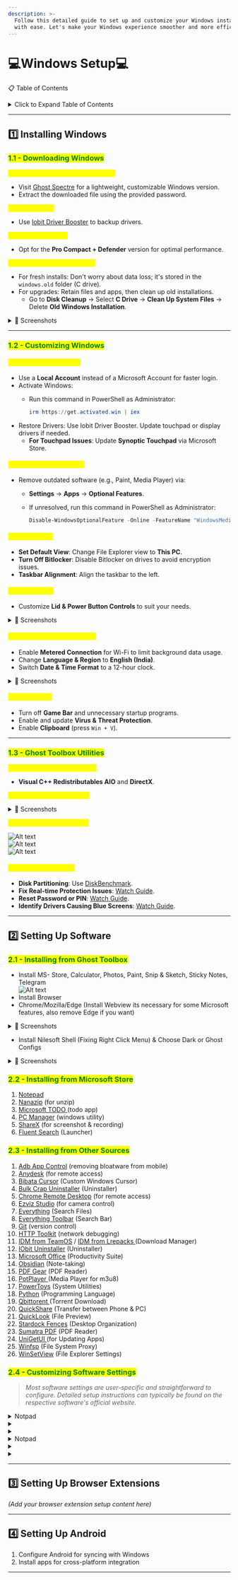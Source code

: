 ```yaml
---
description: >-
  Follow this detailed guide to set up and customize your Windows installation
  with ease. Let's make your Windows experience smoother and more efficient! 🚀
---
```


# 💻Windows Setup💻

📋 Table of Contents

<details>

<summary>Click to Expand Table of Contents</summary>

1. [Installing Windows](./#1-installing-windows)
   * [Downloading Windows](./#id-11-downloading-windows)
   * [Customizing Windows](./#id-12-customizing-windows)
   * [Ghost Toolbox Utilities](./#id-13-ghost-toolbox-utilities)
2. [Setting Up Software](./#id-2-setting-up-software)

* &#x20;[Installing from Ghost Toolbox](./#id-2.1-installing-from-ghost-toolbox)
* [Installing from Microsoft Store](./#id-2.2-installing-from-microsoft-store)
* [Installing from Other Sources](./#id-2.3-installing-from-other-sources)
* [Customizing Software Settings](./#id-2.4-customizing-software-settings)

3. [Setting Up Browser](./#id-3-setting-up-browser-extensions)
4. [Setting Up Android](./#4-setting-up-android)

</details>

***

## 1️⃣ Installing Windows <a href="#id-1-installing-windows" id="id-1-installing-windows"></a>

### <mark style="color:green;">1.1 - Downloading Windows</mark> <a href="#id-11-downloading-windows" id="id-11-downloading-windows"></a>

<mark style="color:yellow;">**Download a Custom Windows Build**</mark>

* Visit [Ghost Spectre](https://ghostclouds.xyz/wp/w11-24h2-pro/) for a lightweight, customizable Windows version.
* Extract the downloaded file using the provided password.

<mark style="color:yellow;">**Backup Drivers**</mark>

* Use [Iobit Driver Booster](https://www.teamos.xyz/search/1847348/?q=iobit+driver+booster\&o=date) to backup drivers.

<mark style="color:yellow;">**Choose the Version**</mark>

* Opt for the **Pro Compact + Defender** version for optimal performance.

<mark style="color:yellow;">**Fresh Installation or Upgrade**</mark>

* For fresh installs: Don't worry about data loss; it's stored in the `windows.old` folder (C drive).
* For upgrades: Retain files and apps, then clean up old installations.
  * Go to **Disk Cleanup** → Select **C Drive** → **Clean Up System Files** → Delete **Old Windows Installation**.

<details>

<summary>📸 Screenshots</summary>

![Alt text](https://imgur.com/3NWJxxf.png)\
![Alt text](https://imgur.com/clGR79b.png)\
![Alt text](https://imgur.com/KmzNUJ2.png)

</details>

***

### <mark style="color:green;">1.2 - Customizing Windows</mark> <a href="#id-12-customizing-windows" id="id-12-customizing-windows"></a>

#### <mark style="color:yellow;">General Customizations</mark> <a href="#id-12-general-customizations" id="id-12-general-customizations"></a>

* Use a **Local Account** instead of a Microsoft Account for faster login.
* Activate Windows:
  *   Run this command in PowerShell as Administrator:

      ```powershell
      irm https://get.activated.win | iex
      ```
* Restore Drivers: Use Iobit Driver Booster. Update touchpad or display drivers if needed.
  * **For Touchpad Issues**: Update **Synoptic Touchpad** via Microsoft Store.

#### <mark style="color:yellow;">Remove Legacy Software</mark> <a href="#id-12-remove-legacy-software" id="id-12-remove-legacy-software"></a>

* Remove outdated software (e.g., Paint, Media Player) via:
  * **Settings** → **Apps** → **Optional Features**.
  *   If unresolved, run this command in PowerShell as Administrator:

      ```powershell
      Disable-WindowsOptionalFeature -Online -FeatureName "WindowsMediaPlayer" -NoRestart
      ```

#### <mark style="color:yellow;">UI Preferences</mark> <a href="#id-12-ui-preferences" id="id-12-ui-preferences"></a>

* **Set Default View**: Change File Explorer view to **This PC**.
* **Turn Off Bitlocker**: Disable Bitlocker on drives to avoid encryption issues.
* **Taskbar Alignment**: Align the taskbar to the left.

#### <mark style="color:yellow;">Power Settings</mark> <a href="#id-12-power-settings" id="id-12-power-settings"></a>

* Customize **Lid & Power Button Controls** to suit your needs.

<details>

<summary>📸 Screenshots</summary>

![Alt text](https://imgur.com/9fQf7AX.png)\
![Alt text](https://imgur.com/CL5N7yH.png)\
![Alt text](https://imgur.com/B7xY3VD.png)\
![Alt text](https://imgur.com/1fO2NmH.png)

</details>

#### <mark style="color:yellow;">Network and Region Settings</mark> <a href="#id-12-network-and-region-settings" id="id-12-network-and-region-settings"></a>

* Enable **Metered Connection** for Wi-Fi to limit background data usage.
* Change **Language & Region** to **English (India)**.
* Switch **Date & Time Format** to a 12-hour clock.

<details>

<summary>📸 Screenshots</summary>

![Alt text](https://imgur.com/JXWvF9U.png)\
![Alt text](https://imgur.com/NMWyoeI.png)

</details>

#### <mark style="color:yellow;">Other Settings</mark> <a href="#id-12-other-settings" id="id-12-other-settings"></a>

* Turn off **Game Bar** and unnecessary startup programs.
* Enable and update **Virus & Threat Protection**.
* Enable **Clipboard** (press `Win + V`).

***

### <mark style="color:green;">1.3 - Ghost Toolbox Utilities</mark> <a href="#id-13-ghost-toolbox-utilities" id="id-13-ghost-toolbox-utilities"></a>

<mark style="color:yellow;">**Install essential components:**</mark>

* **Visual C++ Redistributables AIO** and **DirectX**.

<mark style="color:yellow;">**Set up Windows Recovery:**</mark>

<details>

<summary>📸 Screenshots</summary>

![Alt text](https://imgur.com/sNDlnfe.png)\
![Alt text](https://imgur.com/wP7gz44.png)\
![Alt text](https://imgur.com/n1i5c3G.png)\
![Alt text](https://imgur.com/LXtIlcR.png)\
![Alt text](https://imgur.com/PS8u0Kt.png)

</details>

<mark style="color:yellow;">**Turn off Search Highlights:**</mark>

![Alt text](https://imgur.com/7P9xzpe.png)\
![Alt text](https://imgur.com/bW6U9KV.png)\
![Alt text](https://imgur.com/EVXdfti.png)

#### <mark style="color:yellow;">Additional Resources:</mark>

* **Disk Partitioning**: Use [DiskBenchmark](https://www.diskgenius.com/free.php).
* **Fix Real-time Protection Issues**: [Watch Guide](https://www.youtube.com/watch?v=B22FMrO-vYM).
* **Reset Password or PIN**: [Watch Guide](https://www.youtube.com/watch?v=-0crAEE-6hA).
* **Identify Drivers Causing Blue Screens**: [Watch Guide](https://www.youtube.com/watch?v=Dw266cVGXic).

***

## 2️⃣ Setting Up Software <a href="#id-2-setting-up-software" id="id-2-setting-up-software"></a>

### <mark style="color:green;">2.1 - Installing from Ghost Toolbox</mark>

* Install MS- Store, Calculator, Photos, Paint, Snip & Sketch, Sticky Notes, Telegram\
  ![Alt text](https://imgur.com/7YmOo34.png)
* Install Browser
* Chrome/Mozilla/Edge (Install Webview its necessary for some Microsoft features, also remove Edge if you want)

<details>

<summary>📸 Screenshots</summary>

![Alt text](https://imgur.com/OIPzZd1.png)\
![Alt text](https://imgur.com/D2Lh7A8.png)\
![Alt text](https://imgur.com/Ber3MVF.png)

</details>

* Install Nilesoft Shell (Fixing Right Click Menu) & Choose Dark or Ghost Configs

<details>

<summary>📸 Screenshots</summary>

![Alt text](https://imgur.com/A2iwJnQ.png)\
![Alt text](https://imgur.com/r2WwynK.png)\
![Alt text](https://imgur.com/WZNPOq3.png)

</details>

### <mark style="color:green;">2.2 - Installing from Microsoft Store</mark>

1. [Notepad](https://apps.microsoft.com/detail/9MSMLRH6LZF3?hl=en-us\&gl=IN\&ocid=pdpshare)
2. [Nanazip](https://apps.microsoft.com/detail/9N8G7TSCL18R?hl=en\&gl=IN\&ocid=pdpshare) (for unzip)
3. [Microsoft TODO ](https://apps.microsoft.com/detail/9nblggh5r558?hl=en-US\&gl=US)(todo app)
4. [PC Manager](https://apps.microsoft.com/detail/9pm860492szd?hl=en-US\&gl=US) (windows utility)
5. [ShareX](https://apps.microsoft.com/detail/9NBLGGH4Z1SP?hl=en-us\&gl=IN\&ocid=pdpshare) (for screenshot & recording)
6. [Fluent Search](https://apps.microsoft.com/detail/9NK1HLWHNP8S?hl=en-us\&gl=IN\&ocid=pdpshare) (Launcher)

### <mark style="color:green;">2.3 - Installing from Other Sources</mark>

1. [Adb App Control](https://adbappcontrol.com/en/#download) (removing bloatware from mobile)&#x20;
2. [Anydesk](https://anydesk.com/) (for remote access)
3. [Bibata Cursor](https://github.com/ful1e5/Bibata_Cursor) (Custom Windows Cursor)
4. [Bulk Crap Uninstaller](https://www.bcuninstaller.com/) (Uninstaller)
5. [Chrome Remote Desktop](https://remotedesktop.google.com/) (for remote access)
6. [Ezviz Studio](https://support.ezviz.com/download) (for camera control)
7. [Everything](https://www.voidtools.com/) (Search Files)
8. [Everything Toolbar](https://github.com/srwi/EverythingToolbar) (Search Bar)
9. [Git](https://git-scm.com/) (version control)
10. [HTTP Toolkit](https://httptoolkit.com/) (network debugging)
11. [IDM from TeamOS](https://www.teamos.xyz/search/1848235/?q=internet+download+manager\&o=date) / [IDM from Lrepacks ](https://lrepacks.net/repaki-programm-dlya-interneta/56-internet-download-manager-repack.html)(Download Manager)
12. [IObit Uninstaller](https://www.teamos.xyz/search/1848240/?q=Iobit+uninstaller\&o=date) (Uninstaller)
13. [Microsoft Office](https://filecr.com/windows/office-c2r-install/) (Productivity Suite)
14. [Obsidian](https://obsidian.md/) (Note-taking)
15. [PDF Gear](https://pdfgear.com/) (PDF Reader)
16. [PotPlayer ](https://potplayer.daum.net/)(Media Player for m3u8)
17. [PowerToys](https://learn.microsoft.com/en-us/windows/powertoys/) (System Utilities)
18. [Python](https://www.python.org/) (Programming Language)
19. [Qbittorent ](https://www.qbittorrent.org/download)(Torrent Download)
20. [QuickShare](https://www.android.com/intl/en_in/better-together/quick-share-app/) (Transfer between Phone & PC)
21. [QuickLook](https://pooi.moe/QuickLook/) (File Preview)
22. [Stardock Fences](https://www.teamos.xyz/search/1869120/?q=stardock+fences\&o=date) (Desktop Organization)
23. [Sumatra PDF](https://www.sumatrapdfreader.org/) (PDF Reader)
24. [UniGetUI ](https://github.com/marticliment/UniGetUI)(for Updating Apps)
25. [Winfsp](https://winfsp.dev/) (File System Proxy)
26. [WinSetView](https://github.com/LesFerch/WinSetView) (File Explorer Settings)

### <mark style="color:green;">2.4 - Customizing Software Settings</mark>

> _Most software settings are user-specific and straightforward to configure. Detailed setup instructions can typically be found on the respective software's official website._



<details>

<summary>Notpad</summary>

</details>

<details>

<summary></summary>

</details>

<details>

<summary></summary>

</details>

<details>

<summary>Notpad</summary>

</details>

<details>

<summary></summary>

</details>

<details>

<summary></summary>

</details>

***

## 3️⃣ Setting Up Browser Extensions <a href="#id-3-setting-up-browser-extensions" id="id-3-setting-up-browser-extensions"></a>

_(Add your browser extension setup content here)_

***

## 4️⃣ Setting Up Android <a href="#id-4-setting-up-android" id="id-4-setting-up-android"></a>

1. Configure Android for syncing with Windows
2. Install apps for cross-platform integration

***
